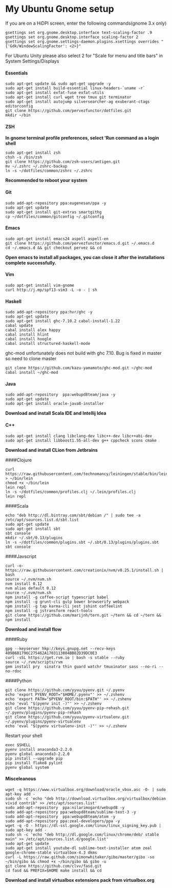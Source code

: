 # My Ubuntu Gnome setup

If you are on a HiDPI screen, enter the following commands(gnome 3.x only)

    gsettings set org.gnome.desktop.interface text-scaling-factor .9
    gsettings set org.gnome.desktop.interface scaling-factor 2
    gsettings set org.gnome.settings-daemon.plugins.xsettings overrides "{'Gdk/WindowScalingFactor': <2>}"

For Ubuntu Unity please also select 2 for "Scale for menu and title bars" in System Settings/Displays

#### Essentials

    sudo apt-get update && sudo apt-get upgrade -y
    sudo apt-get install build-essential linux-headers-`uname -r`
    sudo apt-get install exfat-fuse exfat-utils
    sudo apt-get install curl wget tree tmux git terminator
    sudo apt-get install autojump silversearcher-ag exuberant-ctags editorconfig
    git clone https://github.com/pervezfunctor/dotfiles.git
    mkdir ~/bin

#### ZSH

**In gnome terminal profile preferences, select 'Run command as a login shell**

    sudo apt-get install zsh
    chsh -s /bin/zsh
    git clone https://github.com/zsh-users/antigen.git
    mv ~/.zshrc ~/.zshrc-backup
    ln -s ~/dotfiles/common/zshrc ~/.zshrc

**Recommended to reboot your system**

#### Git

    sudo add-apt-repository ppa:eugenesan/ppa -y
    sudo apt-get update
    sudo apt-get install git-extras smartgithg
    cp ~/dotfiles/common/gitconfig ~/.gitconfig

#### Emacs

    sudo apt-get install emacs24 aspell aspell-en
    git clone https://github.com/pervezfunctor/emacs.d.git ~/.emacs.d
    cd ~/.emacs.d && git checkout pervez && cd

**Open emacs to install all packages, you can close it after the installations complete successfully.**

#### Vim

    sudo apt-get install vim-gnome
    curl http://j.mp/spf13-vim3 -L -o - | sh

#### Haskell

    sudo add-apt-repository ppa:hvr/ghc -y
    sudo apt-get update
    sudo apt-get install ghc-7.10.2 cabal-install-1.22
    cabal update
    cabal install alex happy
    cabal install hlint
    cabal install hoogle
    cabal install structured-haskell-mode

ghc-mod unfortunately does not build with ghc 7.10. Bug is fixed in master so need to clone master

    git clone https://github.com/kazu-yamamoto/ghc-mod.git ~/ghc-mod
    cabal install ~/ghc-mod

#### Java

    sudo add-apt-repository  ppa:webupd8team/java -y
    sudo apt-get update
    sudo apt-get install oracle-java8-installer

**Download and install Scala IDE and Intellij Idea**

#### C++

    sudo apt-get install clang libclang-dev libc++-dev libc++abi-dev
    sudo apt-get install libboost1.55-all-dev g++ cppcheck scons cmake

**Download and install CLion from Jetbrains**

####Clojure

    curl https://raw.githubusercontent.com/technomancy/leiningen/stable/bin/lein > ~/bin/lein
    chmod +x ~/bin/lein
    lein repl
    ln -s ~/dotfiles/common/profiles.clj ~/.lein/profiles.clj
    lein repl

####Scala

    echo "deb http://dl.bintray.com/sbt/debian /" | sudo tee -a /etc/apt/sources.list.d/sbt.list
    sudo apt-get update
    sudo apt-get install sbt
    sbt console
    mkdir ~/.sbt/0.13/plugins
    ln -s ~/dotfiles/common/plugins.sbt ~/.sbt/0.13/plugins/plugins.sbt
    sbt console

####Javscript

    curl -o- https://raw.githubusercontent.com/creationix/nvm/v0.25.1/install.sh | bash
    source ~/.nvm/nvm.sh
    nvm install 0.12
    nvm alias default 0.12
    source ~/.nvm/nvm.sh
    npm install -g coffee-script typescript babel
    npm install -g grunt-cli gulp bower browserify webpack
    npm install -g tap karma-cli jest jshint coffeelint
    npm install -g jstransform react-tools
    git clone https://github.com/marijnh/tern.git ~/tern && cd ~/tern && npm install

**Download and install flow**

####Ruby

    gpg --keyserver hkp://keys.gnupg.net --recv-keys 409B6B1796C275462A1703113804BB82D39DC0E3
    curl -sSL https://get.rvm.io | bash -s stable --ruby
    source ~/.rvm/scripts/rvm
    gem install pry  sinatra thin guard watchr tmuxinator sass --no-ri --no-rdoc

####Python

    git clone https://github.com/yyuu/pyenv.git ~/.pyenv
    echo 'export PYENV_ROOT="$HOME/.pyenv"' >> ~/.zshenv
    echo 'export PATH="$PYENV_ROOT/bin:$PATH"' >> ~/.zshenv
    echo 'eval "$(pyenv init -)"' >> ~/.zshenv
    git clone https://github.com/yyuu/pyenv-pip-rehash.git ~/.pyenv/plugins/pyenv-pip-rehash
    git clone https://github.com/yyuu/pyenv-virtualenv.git ~/.pyenv/plugins/pyenv-virtualenv
    echo 'eval "$(pyenv virtualenv-init -)"' >> ~/.zshenv

Restart your shell

    exec $SHELL
    pyenv install anaconda3-2.2.0
    pyenv global anaconda3-2.2.0
    pip install --upgrade pip
    pip install flake8 pylint
    pyenv global system

#### Misceleanous

    wget -q https://www.virtualbox.org/download/oracle_vbox.asc -O- | sudo apt-key add -
    sudo sh -c 'echo "deb http://download.virtualbox.org/virtualbox/debian vivid contrib" >> /etc/apt/sources.list'
    sudo add-apt-repository  ppa:nilarimogard/webupd8 -y
    sudo add-apt-repository ppa:webupd8team/sublime-text-3 -y
    sudo add-apt-repository  ppa:webupd8team/atom -y
    sudo add-apt-repository ppa:zeal-developers/ppa -y
    wget -q -O - https://dl-ssl.google.com/linux/linux_signing_key.pub | sudo apt-key add -
    sudo sh -c 'echo "deb http://dl.google.com/linux/chrome/deb/ stable main" >> /etc/apt/sources.list.d/google.list'
    sudo apt-get update
    sudo apt-get install youtube-dl sublime-text-installer atom zeal google-chrome-stable virtualbox-4.3 dkms
    curl -L https://raw.github.com/simonwhitaker/gibo/master/gibo -so ~/bin/gibo && chmod +x ~/bin/gibo && gibo -u
    git clone https://github.com/clvv/fasd.git
    cd fasd && PREFIX=$HOME make install && cd

**Download and install virtualbox extensions pack from virtualbox.org**
